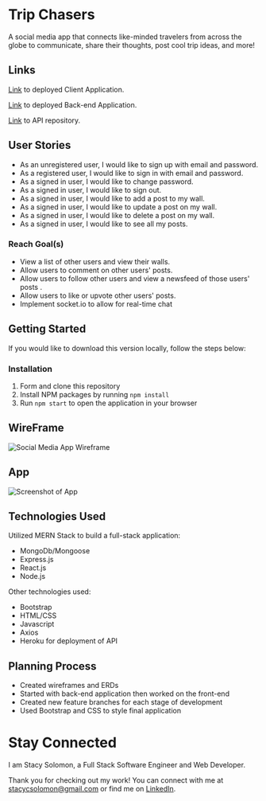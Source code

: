 # Trip Chasers

A social media app that connects like-minded travelers from across the globe to communicate, share their thoughts, post cool trip ideas, and more!

## Links

[Link](https://stacycsolomon.github.io/Trip-Chasers-React/) to deployed Client Application.

[Link](https://fast-springs-02778.herokuapp.com) to deployed Back-end Application.

[Link](https://github.com/stacycsolomon/Trip-Chasers-API) to API repository.

## User Stories 

* As an unregistered user, I would like to sign up with email and password.
* As a registered user, I would like to sign in with email and password.
* As a signed in user, I would like to change password.
* As a signed in user, I would like to sign out.
* As a signed in user, I would like to add a post to my wall.
* As a signed in user, I would like to update a post on my wall.
* As a signed in user, I would like to delete a post on my wall.
* As a signed in user, I would like to see all my posts.


### Reach Goal(s)
* View a list of other users and view their walls.
* Allow users to comment on other users' posts.
* Allow users to follow other users and view a newsfeed of those users' posts .
* Allow users to like or upvote other users' posts.
* Implement socket.io to allow for real-time chat

## Getting Started

If you would like to download this version locally, follow the steps below:

### Installation

1. Form and clone this repository
2. Install NPM packages by running `npm install`
3. Run `npm start` to open the application in your browser

## WireFrame

![Social Media App Wireframe](https://media.git.generalassemb.ly/user/41949/files/bfc58774-65f8-4a7d-9395-b2bc02be36c4)

## App

![Screenshot of App](https://media.git.generalassemb.ly/user/41949/files/19b6f940-2696-457c-89f5-6747a8682781)


## Technologies Used
Utilized MERN Stack to build a full-stack application:

* MongoDb/Mongoose
* Express.js
* React.js
* Node.js

Other technologies used:

* Bootstrap
* HTML/CSS
* Javascript
* Axios
* Heroku for deployment of API

## Planning Process

- Created wireframes and ERDs
- Started with back-end application then worked on the front-end
- Created new feature branches for each stage of development
- Used Bootstrap and CSS to style final application

# Stay Connected

I am Stacy Solomon, a Full Stack Software Engineer and Web Developer. 

Thank you for checking out my work! You can connect with me at stacycsolomon@gmail.com or find me on [LinkedIn](https://www.linkedin.com/in/stacycsolomon/).